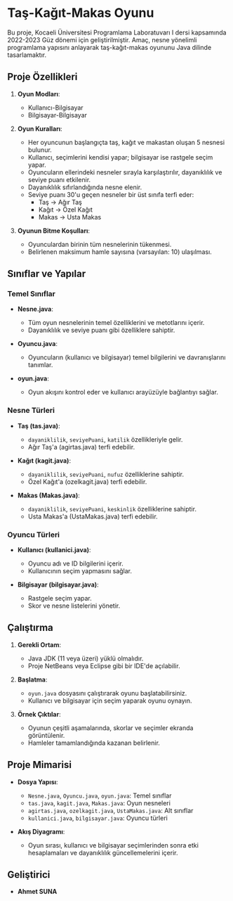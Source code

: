 # Taş-Kağıt-Makas Oyunu

Bu proje, Kocaeli Üniversitesi Programlama Laboratuvarı I dersi kapsamında 2022-2023 Güz dönemi için geliştirilmiştir. Amaç, nesne yönelimli programlama yapısını anlayarak taş-kağıt-makas oyununu Java dilinde tasarlamaktır.

## Proje Özellikleri

1. **Oyun Modları**:
   - Kullanıcı-Bilgisayar
   - Bilgisayar-Bilgisayar

2. **Oyun Kuralları**:
   - Her oyuncunun başlangıçta taş, kağıt ve makastan oluşan 5 nesnesi bulunur.
   - Kullanıcı, seçimlerini kendisi yapar; bilgisayar ise rastgele seçim yapar.
   - Oyuncuların ellerindeki nesneler sırayla karşılaştırılır, dayanıklılık ve seviye puanı etkilenir.
   - Dayanıklılık sıfırlandığında nesne elenir.
   - Seviye puanı 30'u geçen nesneler bir üst sınıfa terfi eder:
     - Taş → Ağır Taş
     - Kağıt → Özel Kağıt
     - Makas → Usta Makas

3. **Oyunun Bitme Koşulları**:
   - Oyunculardan birinin tüm nesnelerinin tükenmesi.
   - Belirlenen maksimum hamle sayısına (varsayılan: 10) ulaşılması.

## Sınıflar ve Yapılar

### Temel Sınıflar
- **Nesne.java**:
  - Tüm oyun nesnelerinin temel özelliklerini ve metotlarını içerir.
  - Dayanıklılık ve seviye puanı gibi özelliklere sahiptir.

- **Oyuncu.java**:
  - Oyuncuların (kullanıcı ve bilgisayar) temel bilgilerini ve davranışlarını tanımlar.

- **oyun.java**:
  - Oyun akışını kontrol eder ve kullanıcı arayüzüyle bağlantıyı sağlar.

### Nesne Türleri
- **Taş (tas.java)**:
  - `dayaniklilik`, `seviyePuani`, `katilik` özellikleriyle gelir.
  - Ağır Taş'a (agirtas.java) terfi edebilir.

- **Kağıt (kagit.java)**:
  - `dayaniklilik`, `seviyePuani`, `nufuz` özelliklerine sahiptir.
  - Özel Kağıt'a (ozelkagit.java) terfi edebilir.

- **Makas (Makas.java)**:
  - `dayaniklilik`, `seviyePuani`, `keskinlik` özelliklerine sahiptir.
  - Usta Makas'a (UstaMakas.java) terfi edebilir.

### Oyuncu Türleri
- **Kullanıcı (kullanici.java)**:
  - Oyuncu adı ve ID bilgilerini içerir.
  - Kullanıcının seçim yapmasını sağlar.

- **Bilgisayar (bilgisayar.java)**:
  - Rastgele seçim yapar.
  - Skor ve nesne listelerini yönetir.

## Çalıştırma

1. **Gerekli Ortam**:
   - Java JDK (11 veya üzeri) yüklü olmalıdır.
   - Proje NetBeans veya Eclipse gibi bir IDE'de açılabilir.

2. **Başlatma**:
   - `oyun.java` dosyasını çalıştırarak oyunu başlatabilirsiniz.
   - Kullanıcı ve bilgisayar için seçim yaparak oyunu oynayın.

3. **Örnek Çıktılar**:
   - Oyunun çeşitli aşamalarında, skorlar ve seçimler ekranda görüntülenir.
   - Hamleler tamamlandığında kazanan belirlenir.

## Proje Mimarisi

- **Dosya Yapısı**:
  - `Nesne.java`, `Oyuncu.java`, `oyun.java`: Temel sınıflar
  - `tas.java`, `kagit.java`, `Makas.java`: Oyun nesneleri
  - `agirtas.java`, `ozelkagit.java`, `UstaMakas.java`: Alt sınıflar
  - `kullanici.java`, `bilgisayar.java`: Oyuncu türleri

- **Akış Diyagramı**:
  - Oyun sırası, kullanıcı ve bilgisayar seçimlerinden sonra etki hesaplamaları ve dayanıklılık güncellemelerini içerir.

## Geliştirici
- **Ahmet SUNA**

